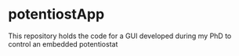 # potentiostApp
This repository holds the code for a GUI developed during my PhD to control an embedded potentiostat
